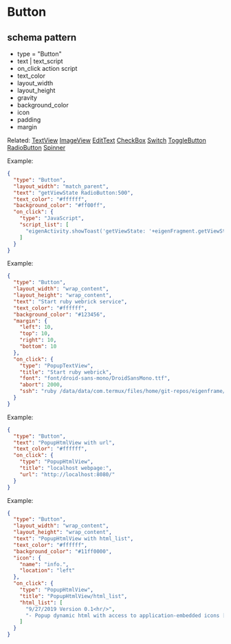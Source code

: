 # Button
## schema pattern

* type = "Button"
* text | text_script
* on_click action script
* text_color
* layout_width
* layout_height
* gravity
* background_color
* icon
* padding 
* margin

Related:
[TextView](TextView.md) 
[ImageView](ImageView.md) 
[EditText](EditText.md) 
[CheckBox](CheckBox.md) 
[Switch](Switch.md) 
[ToggleButton](ToggleButton.md) 
[RadioButton](RadioButton.md) 
[Spinner](Spinner.md) 


Example:
```json
{
  "type": "Button",
  "layout_width": "match_parent",
  "text": "getViewState RadioButton:500",
  "text_color": "#ffffff",
  "background_color": "#ff00ff",
  "on_click": {
    "type": "JavaScript",
    "script_list": [
      "eigenActivity.showToast('getViewState: '+eigenFragment.getViewState(500));"
    ]
  }
}
```

Example:
```json
{
  "type": "Button",
  "layout_width": "wrap_content",
  "layout_height": "wrap_content",
  "text": "Start ruby webrick service",
  "text_color": "#ffffff",
  "background_color": "#123456",
  "margin": {
    "left": 10,
    "top": 10,
    "right": 10,
    "bottom": 10
  },
  "on_click": {
    "type": "PopupTextView",
    "title": "Start ruby webrick",
    "font": "font/droid-sans-mono/DroidSansMono.ttf",
    "abort": 2000,
    "ssh": "ruby /data/data/com.termux/files/home/git-repos/eigenframe/cgi-bin/sys-webrick.rb > ruby-webrick.out 2> ruby-webrick.log &"
  }
}
```


Example:
```json
{
  "type": "Button",
  "text": "PopupHtmlView with url",
  "text_color": "#ffffff",
  "on_click": {
    "type": "PopupHtmlView",
    "title": "localhost webpage:",
    "url": "http://localhost:8080/"
  }
}
```

Example:
```json
{
  "type": "Button",
  "layout_width": "wrap_content",
  "layout_height": "wrap_content",
  "text": "PopupHtmlView with html_list",
  "text_color": "#ffffff",
  "background_color": "#11ff0000",
  "icon": {
    "name": "info.",
    "location": "left"
  },
  "on_click": {
    "type": "PopupHtmlView",
    "title": "PopupHtmlView/html_list",
    "html_list": [
      "9/27/2019 Version 0.1<hr/>",
      "- Popup dynamic html with access to application-embedded icons [<img src='info.jpg'>]"
    ]
  }
}
```

